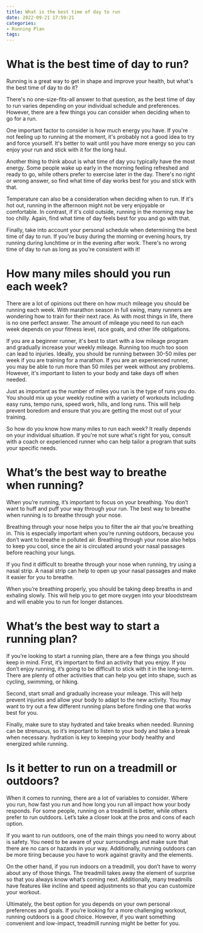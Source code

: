 ```yaml
---
title: What is the best time of day to run 
date: 2022-09-21 17:59:21
categories:
- Running Plan
tags:
---
```



#  What is the best time of day to run? 
Running is a great way to get in shape and improve your health, but what's the best time of day to do it?

There's no one-size-fits-all answer to that question, as the best time of day to run varies depending on your individual schedule and preferences. However, there are a few things you can consider when deciding when to go for a run.

One important factor to consider is how much energy you have. If you're not feeling up to running at the moment, it's probably not a good idea to try and force yourself. It's better to wait until you have more energy so you can enjoy your run and stick with it for the long haul.

Another thing to think about is what time of day you typically have the most energy. Some people wake up early in the morning feeling refreshed and ready to go, while others prefer to exercise later in the day. There's no right or wrong answer, so find what time of day works best for you and stick with that.

Temperature can also be a consideration when deciding when to run. If it's hot out, running in the afternoon might not be very enjoyable or comfortable. In contrast, if it's cold outside, running in the morning may be too chilly. Again, find what time of day feels best for you and go with that.

Finally, take into account your personal schedule when determining the best time of day to run. If you're busy during the morning or evening hours, try running during lunchtime or in the evening after work. There's no wrong time of day to run as long as you're consistent with it!

#  How many miles should you run each week? 

There are a lot of opinions out there on how much mileage you should be running each week. With marathon season in full swing, many runners are wondering how to train for their next race. As with most things in life, there is no one perfect answer. The amount of mileage you need to run each week depends on your fitness level, race goals, and other life obligations.

If you are a beginner runner, it's best to start with a low mileage program and gradually increase your weekly mileage. Running too much too soon can lead to injuries. Ideally, you should be running between 30-50 miles per week if you are training for a marathon. If you are an experienced runner, you may be able to run more than 50 miles per week without any problems. However, it's important to listen to your body and take days off when needed.

Just as important as the number of miles you run is the type of runs you do. You should mix up your weekly routine with a variety of workouts including easy runs, tempo runs, speed work, hills, and long runs. This will help prevent boredom and ensure that you are getting the most out of your training.

So how do you know how many miles to run each week? It really depends on your individual situation. If you're not sure what's right for you, consult with a coach or experienced runner who can help tailor a program that suits your specific needs.

#  What’s the best way to breathe when running?

When you’re running, it’s important to focus on your breathing. You don’t want to huff and puff your way through your run. The best way to breathe when running is to breathe through your nose.

Breathing through your nose helps you to filter the air that you’re breathing in. This is especially important when you’re running outdoors, because you don’t want to breathe in polluted air. Breathing through your nose also helps to keep you cool, since the air is circulated around your nasal passages before reaching your lungs.

If you find it difficult to breathe through your nose when running, try using a nasal strip. A nasal strip can help to open up your nasal passages and make it easier for you to breathe.

When you’re breathing properly, you should be taking deep breaths in and exhaling slowly. This will help you to get more oxygen into your bloodstream and will enable you to run for longer distances.

#  What’s the best way to start a running plan?

If you’re looking to start a running plan, there are a few things you should keep in mind. First, it’s important to find an activity that you enjoy. If you don’t enjoy running, it’s going to be difficult to stick with it in the long-term. There are plenty of other activities that can help you get into shape, such as cycling, swimming, or hiking.

Second, start small and gradually increase your mileage. This will help prevent injuries and allow your body to adapt to the new activity. You may want to try out a few different running plans before finding one that works best for you.

Finally, make sure to stay hydrated and take breaks when needed. Running can be strenuous, so it’s important to listen to your body and take a break when necessary. hydration is key to keeping your body healthy and energized while running.

#  Is it better to run on a treadmill or outdoors?

When it comes to running, there are a lot of variables to consider. Where you run, how fast you run and how long you run all impact how your body responds. For some people, running on a treadmill is better, while others prefer to run outdoors. Let’s take a closer look at the pros and cons of each option.

If you want to run outdoors, one of the main things you need to worry about is safety. You need to be aware of your surroundings and make sure that there are no cars or hazards in your way. Additionally, running outdoors can be more tiring because you have to work against gravity and the elements.

On the other hand, if you run indoors on a treadmill, you don’t have to worry about any of those things. The treadmill takes away the element of surprise so that you always know what’s coming next. Additionally, many treadmills have features like incline and speed adjustments so that you can customize your workout.

Ultimately, the best option for you depends on your own personal preferences and goals. If you’re looking for a more challenging workout, running outdoors is a good choice. However, if you want something convenient and low-impact, treadmill running might be better for you.
